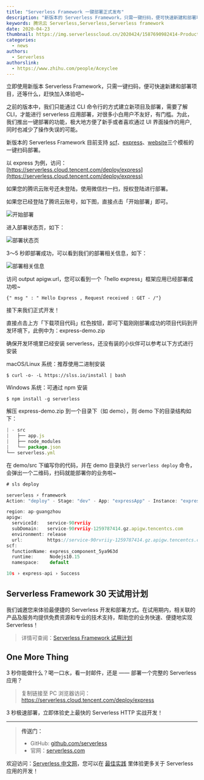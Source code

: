 ```yaml
---
title: "Serverless Framework 一键部署正式发布"
description: "新版本的 Serverless Framework，只需一键扫码，便可快速新建和部署项目，还等什么，赶快加入体验吧~"
keywords: 腾讯云 Serverless,Serverless,Serverless framework
date: 2020-04-23
thumbnail: https://img.serverlesscloud.cn/2020424/1587690982414-Product%20Release%20%E4%B8%80%E9%94%AE%E9%83%A8%E7%BD%B2.png
categories:
  - news
authors:
  - Serverless
authorslink:
  - https://www.zhihu.com/people/Aceyclee
---
```


立即使用新版本 Serverless Framework，只需一键扫码，便可快速新建和部署项目，还等什么，赶快加入体验吧~

之前的版本中，我们只能通过 CLI 命令行的方式建立新项目及部署，需要了解 CLI，才能进行 serverless 应用部署，对很多小白用户不友好，有门槛。为此，我们推出一键部署的功能，极大地方便了新手或者喜欢通过 UI 界面操作的用户, 同时也减少了操作失误的可能。

新版本的 Serverless Framework 目前支持 [scf](https://serverless.cloud.tencent.com/deploy/scf)、[express](https://serverless.cloud.tencent.com/deploy/express)、[website](https://serverless.cloud.tencent.com/deploy/website)三个模板的一键扫码部署。

以 express 为例，访问：[https://serverless.cloud.tencent.com/deploy/express](https://serverless.cloud.tencent.com/deploy/express)

如果您的腾讯云账号还未登陆，使用微信扫一扫，授权登陆进行部署。

如果您已经登陆了腾讯云账号，如下图，直接点击「开始部署」即可。

![开始部署](https://img.serverlesscloud.cn/tmp/0.png)

进入部署状态页，如下：

![部署状态页](https://img.serverlesscloud.cn/tmp/0-20200427220956610.png)

3～5 秒即部署成功，可以看到我们的部署相关信息，如下：

![部署相关信息](https://img.serverlesscloud.cn/2020424/1587691519975-0.png)

访问 output apigw.url，您可以看到一个「hello express」框架应用已经部署成功啦~

```
{" msg " : " Hello Express , Request received : GET - /"}
```

接下来我们正式开发！

直接点击上方「下载项目代码」红色按钮，即可下载刚刚部署成功的项目代码到开发环境下，此例中为：express-demo.zip

确保开发环境里已经安装 serverless，还没有装的小伙伴可以参考以下方式进行安装

macOS/Linux 系统：推荐使用二进制安装

```
$ curl -o- -L https://slss.io/install | bash
```

Windows 系统：可通过 npm 安装

```
$ npm install -g serverless
```

解压 express-demo.zip 到一个目录下（如 demo），则 demo 下的目录结构如下：

```javascript
| - src
|   ├── app.js
|   ├── node_modules
|   └── package.json
└── serverless.yml
```

在 demo/src 下编写你的代码，并在 demo 目录执行 `serverless deploy` 命令，会弹出一个二维码，扫码就能部署你的业务啦~

```javascript
# sls deploy

serverless ⚡ framework
Action: "deploy" - Stage: "dev" - App: "expressApp" - Instance: "express-api"

region: ap-guangzhou
apigw: 
  serviceId:   service-90rvriiy
  subDomain:   service-90rvriiy-1259787414.gz.apigw.tencentcs.com
  environment: release
  url:         https://service-90rvriiy-1259787414.gz.apigw.tencentcs.com/release/
scf: 
  functionName: express_component_5ya963d
  runtime:      Nodejs10.15
  namespace:    default

10s › express-api › Success
```

## Serverless Framework 30 天试用计划

我们诚邀您来体验最便捷的 Serverless 开发和部署方式。在试用期内，相关联的产品及服务均提供免费资源和专业的技术支持，帮助您的业务快速、便捷地实现 Serverless！

> 详情可查阅：[Serverless Framework 试用计划](https://cloud.tencent.com/document/product/1154/38792)

## One More Thing

<div id='scf-deploy-iframe-or-md'><div><p>3 秒你能做什么？喝一口水，看一封邮件，还是 —— 部署一个完整的 Serverless 应用？</p><blockquote><p>复制链接至 PC 浏览器访问：<a href="https://serverless.cloud.tencent.com/deploy/express">https://serverless.cloud.tencent.com/deploy/express</a></p></blockquote><p>3 秒极速部署，立即体验史上最快的 Serverless HTTP 实战开发！</p></div></div>

<script>
var n = navigator.userAgent.toLowerCase();
if (n.indexOf('android')>-1 || n.indexOf('iphone')>-1 || n.indexOf('iPhone')>-1 || n.indexOf('ipod')>-1 || n.indexOf('ipad')>-1 || n.indexOf('ios')>-1){
  document.getElementById('scf-deploy-iframe-or-md').innerHTML = '<div><p>3 秒你能做什么？喝一口水，看一封邮件，还是 —— 部署一个完整的 Serverless 应用？</p><blockquote><p>复制链接至 PC 浏览器访问：<a href="https://serverless.cloud.tencent.com/deploy/express">https://serverless.cloud.tencent.com/deploy/express</a></p></blockquote><p>3 秒极速部署，立即体验史上最快的 Serverless HTTP 实战开发！</p></div>';
}else{
  document.getElementById('scf-deploy-iframe-or-md').innerHTML = '<p>扫码写代码，这可能是你从未尝试过的开发体验。不来试试吗？</p><p>3 秒极速部署，立即体验史上最快的 <a href="https://serverless.cloud.tencent.com/deploy/express">Serverless  HTTP</a> 实战开发！</p><iframe height="500px" width="100%" src="https://serverless.cloud.tencent.com/deploy/express" frameborder="0"  allowfullscreen></iframe>';
}
</script>

---

> **传送门：**
> - GitHub: [github.com/serverless](https://github.com/serverless/serverless/blob/master/README_CN.md) 
> - 官网：[serverless.com](https://serverless.com/)

欢迎访问：[Serverless 中文网](https://serverlesscloud.cn/)，您可以在 [最佳实践](https://serverlesscloud.cn/best-practice) 里体验更多关于 Serverless 应用的开发！